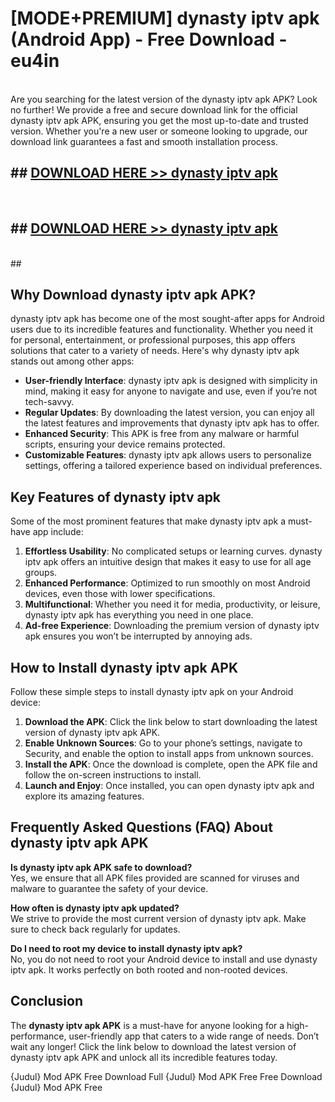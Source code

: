 # [MODE+PREMIUM] dynasty iptv apk (Android App) - Free Download - eu4in <br>
<br>
Are you searching for the latest version of the dynasty iptv apk APK? Look no further! We provide a free and secure download link for the official dynasty iptv apk APK, ensuring you get the most up-to-date and trusted version. Whether you're a new user or someone looking to upgrade, our download link guarantees a fast and smooth installation process.


## ##  [DOWNLOAD HERE >> dynasty iptv apk](http://freeplayer.one?title=dynasty_iptv_apk&ref=git)
  <br>

##  ## [DOWNLOAD HERE >> dynasty iptv apk](http://freeplayer.one?title=dynasty_iptv_apk&ref=git)
  <br>
  ##



## Why Download dynasty iptv apk APK?

dynasty iptv apk has become one of the most sought-after apps for Android users due to its incredible features and functionality. Whether you need it for personal, entertainment, or professional purposes, this app offers solutions that cater to a variety of needs. Here's why dynasty iptv apk stands out among other apps:

- **User-friendly Interface**: dynasty iptv apk is designed with simplicity in mind, making it easy for anyone to navigate and use, even if you’re not tech-savvy.
- **Regular Updates**: By downloading the latest version, you can enjoy all the latest features and improvements that dynasty iptv apk has to offer.
- **Enhanced Security**: This APK is free from any malware or harmful scripts, ensuring your device remains protected.
- **Customizable Features**: dynasty iptv apk allows users to personalize settings, offering a tailored experience based on individual preferences.

## Key Features of dynasty iptv apk

Some of the most prominent features that make dynasty iptv apk a must-have app include:

1. **Effortless Usability**: No complicated setups or learning curves. dynasty iptv apk offers an intuitive design that makes it easy to use for all age groups.
2. **Enhanced Performance**: Optimized to run smoothly on most Android devices, even those with lower specifications.
3. **Multifunctional**: Whether you need it for media, productivity, or leisure, dynasty iptv apk has everything you need in one place.
4. **Ad-free Experience**: Downloading the premium version of dynasty iptv apk ensures you won’t be interrupted by annoying ads.

## How to Install dynasty iptv apk APK

Follow these simple steps to install dynasty iptv apk on your Android device:

1. **Download the APK**: Click the link below to start downloading the latest version of dynasty iptv apk APK.
2. **Enable Unknown Sources**: Go to your phone’s settings, navigate to Security, and enable the option to install apps from unknown sources.
3. **Install the APK**: Once the download is complete, open the APK file and follow the on-screen instructions to install.
4. **Launch and Enjoy**: Once installed, you can open dynasty iptv apk and explore its amazing features.

## Frequently Asked Questions (FAQ) About dynasty iptv apk APK

**Is dynasty iptv apk APK safe to download?**  
Yes, we ensure that all APK files provided are scanned for viruses and malware to guarantee the safety of your device.

**How often is dynasty iptv apk updated?**  
We strive to provide the most current version of dynasty iptv apk. Make sure to check back regularly for updates.

**Do I need to root my device to install dynasty iptv apk?**  
No, you do not need to root your Android device to install and use dynasty iptv apk. It works perfectly on both rooted and non-rooted devices.

## Conclusion

The **dynasty iptv apk APK** is a must-have for anyone looking for a high-performance, user-friendly app that caters to a wide range of needs. Don’t wait any longer! Click the link below to download the latest version of dynasty iptv apk APK and unlock all its incredible features today.

{Judul} Mod APK Free
Download Full {Judul} Mod APK Free
Free Download {Judul} Mod APK Free

